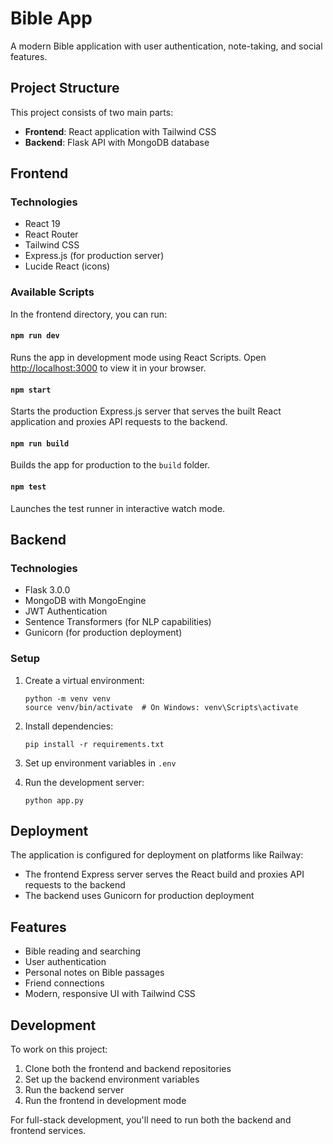 # Bible App

A modern Bible application with user authentication, note-taking, and social features.

## Project Structure

This project consists of two main parts:

- **Frontend**: React application with Tailwind CSS
- **Backend**: Flask API with MongoDB database

## Frontend

### Technologies

- React 19
- React Router
- Tailwind CSS
- Express.js (for production server)
- Lucide React (icons)

### Available Scripts

In the frontend directory, you can run:

#### `npm run dev`

Runs the app in development mode using React Scripts.
Open [http://localhost:3000](http://localhost:3000) to view it in your browser.

#### `npm start`

Starts the production Express.js server that serves the built React application and proxies API requests to the backend.

#### `npm run build`

Builds the app for production to the `build` folder.

#### `npm test`

Launches the test runner in interactive watch mode.

## Backend

### Technologies

- Flask 3.0.0
- MongoDB with MongoEngine
- JWT Authentication
- Sentence Transformers (for NLP capabilities)
- Gunicorn (for production deployment)

### Setup

1. Create a virtual environment:
   ```
   python -m venv venv
   source venv/bin/activate  # On Windows: venv\Scripts\activate
   ```

2. Install dependencies:
   ```
   pip install -r requirements.txt
   ```

3. Set up environment variables in `.env`

4. Run the development server:
   ```
   python app.py
   ```

## Deployment

The application is configured for deployment on platforms like Railway:

- The frontend Express server serves the React build and proxies API requests to the backend
- The backend uses Gunicorn for production deployment

## Features

- Bible reading and searching
- User authentication
- Personal notes on Bible passages
- Friend connections
- Modern, responsive UI with Tailwind CSS

## Development

To work on this project:

1. Clone both the frontend and backend repositories
2. Set up the backend environment variables
3. Run the backend server
4. Run the frontend in development mode

For full-stack development, you'll need to run both the backend and frontend services.
